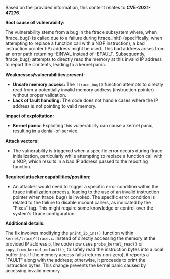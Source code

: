 Based on the provided information, this content relates to **CVE-2021-47276**.

**Root cause of vulnerability:**

The vulnerability stems from a bug in the ftrace subsystem where, when ftrace_bug() is called due to a failure during ftrace_init() (specifically, when attempting to replace a function call with a NOP instruction), a bad instruction pointer (IP) address might be used. This bad address arises from an error path returning -EINVAL instead of -EFAULT. Subsequently, ftrace_bug() attempts to directly read the memory at this invalid IP address to report the contents, leading to a kernel panic.

**Weaknesses/vulnerabilities present:**

- **Unsafe memory access:** The `ftrace_bug()` function attempts to directly read from a potentially invalid memory address (instruction pointer) without proper validation.
- **Lack of fault handling:** The code does not handle cases where the IP address is not pointing to valid memory.

**Impact of exploitation:**

- **Kernel panic:** Exploiting this vulnerability can cause a kernel panic, resulting in a denial-of-service.

**Attack vectors:**

- The vulnerability is triggered when a specific error occurs during ftrace initialization, particularly while attempting to replace a function call with a NOP, which results in a bad IP address passed to the reporting function.

**Required attacker capabilities/position:**

- An attacker would need to trigger a specific error condition within the ftrace initialization process, leading to the use of an invalid instruction pointer when ftrace_bug() is invoked. The specific error condition is related to the failure to disable mcount callers, as indicated by the "Fixes" tag. This might require some knowledge or control over the system's ftrace configuration.

**Additional details:**

The fix involves modifying the `print_ip_ins()` function within `kernel/trace/ftrace.c`. Instead of directly accessing the memory at the provided IP address `p`, the code now uses `probe_kernel_read()` or `copy_from_kernel_nofault()`, to safely read the instruction bytes into a local buffer `ins`. If the memory access fails (returns non-zero), it reports a "FAULT" along with the address; otherwise, it proceeds to print the instruction bytes. This change prevents the kernel panic caused by accessing invalid memory.